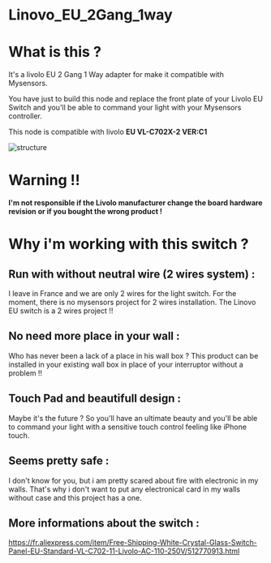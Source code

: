 # Linovo_EU_2Gang_1way

# What is this ?

It's a livolo EU 2 Gang 1 Way adapter for make it compatible with Mysensors.

You have just to build this node and replace the front plate of your Livolo EU Switch and you'll be able to command your light with your Mysensors controller.

This node is compatible with livolo **EU VL-C702X-2 VER:C1**

![structure](https://cloud.githubusercontent.com/assets/11009185/24589920/2fdb6466-17e3-11e7-9066-1d2a50708677.jpg)



# Warning !!

**I'm not responsible if the Livolo manufacturer change the board hardware revision or if you bought the wrong product !**

# Why i'm working with this switch ?

## Run with without neutral wire (2 wires system) :

I leave in France and we are only 2 wires for the light switch. 
For the moment, there is no mysensors project for 2 wires installation.
The Linovo EU switch is a 2 wires project !!


## No need more place in your wall :

Who has never been a lack of a place in his wall box ?
This product can be installed in your existing wall box in place of your interruptor without a problem !!

## Touch Pad and beautifull design :

Maybe it's the future ? 
So you'll have an ultimate beauty and you'll be able to command your light with a sensitive touch control feeling like iPhone touch.

## Seems pretty  safe :

I don't know for you, but i am pretty scared about fire with electronic in my walls. 
That's why i don't want to put any electronical card in my walls without case and this project has a one.

## More informations about the switch :

https://fr.aliexpress.com/item/Free-Shipping-White-Crystal-Glass-Switch-Panel-EU-Standard-VL-C702-11-Livolo-AC-110-250V/512770913.html

